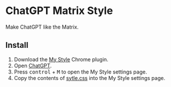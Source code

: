 # ChatGPT Matrix Style
Make ChatGPT like the Matrix.

## Install 

1. Download the [My Style](https://chrome.google.com/webstore/detail/my-style/ljdhjpmbnkbengahefamnhmegbdifhlb) Chrome plugin.
2. Open [ChatGPT](https://chat.openai.com/chat).
3. Press <kbd>control</kbd> + <kbd>M</kbd> to open the My Style settings page.
4. Copy the contents of  [sytle.css](https://github.com/lvwzhen/ChatGPT-Matrix-Style/blob/main/style.css)  into the My Style settings page.
